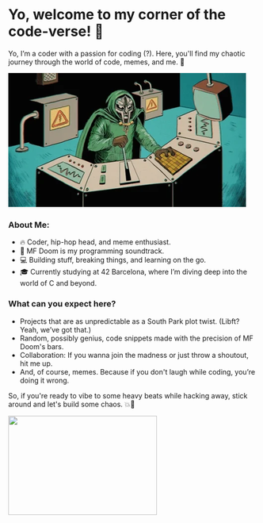 # Yo, welcome to my corner of the code-verse! 👾
Yo, I’m a coder with a passion for coding (?). Here, you'll find my chaotic journey through the world of code, memes, and me. 🚀

![MF_doom](giphy.gif)

### About Me:
- 🔥 Coder, hip-hop head, and meme enthusiast.
- 🎤 MF Doom is my programming soundtrack.
- 💻 Building stuff, breaking things, and learning on the go.
- 🎓 Currently studying at 42 Barcelona, where I’m diving deep into the world of C and beyond.

### What can you expect here?

- Projects that are as unpredictable as a South Park plot twist. (Libft? Yeah, we’ve got that.)
- Random, possibly genius, code snippets made with the precision of MF Doom's bars.
- Collaboration: If you wanna join the madness or just throw a shoutout, hit me up.
- And, of course, memes. Because if you don't laugh while coding, you’re doing it wrong.

So, if you're ready to vibe to some heavy beats while hacking away, stick around and let's build some chaos. 💥🔧

<img src="doom_laugh.gif" width="300" height="200" />

